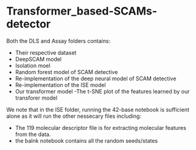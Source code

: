 # Transformer_based-SCAMs-detector

Both the DLS and Assay folders contains:
- Their respective dataset
- DeepSCAM model
- Isolation moel
- Random forest model of SCAM detective
- Re-implementation of the deep neural model of SCAM detective
- Re-implementation of the ISE model
- Our transformer model 
-The t-SNE plot of the features learned by our transforer model 

 We note that in the ISE folder, running the 42-base notebook is sufficient alone as it will run the other nessecary files including:
 - The 119 molecular descriptor file is for extracting molecular features from the data.
 - the balnk notebook contains all the random seeds/states 
